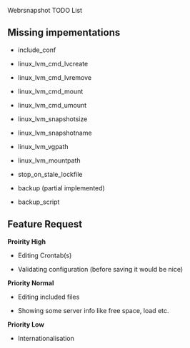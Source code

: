 Webrsnapshot TODO List


Missing impementations
---------------------------------------------------------------------------------------------------

* include_conf

* linux_lvm_cmd_lvcreate

* linux_lvm_cmd_lvremove

* linux_lvm_cmd_mount

* linux_lvm_cmd_umount

* linux_lvm_snapshotsize

* linux_lvm_snapshotname

* linux_lvm_vgpath

* linux_lvm_mountpath

* stop_on_stale_lockfile

* backup (partial implemented)

* backup_script



Feature Request
---------------------------------------------------------------------------------------------------


**Proirity High**

* Editing Crontab(s)

* Validating configuration (before saving it would be nice)


**Priority Normal**

* Editing included files

* Showing some server info like free space, load etc.


**Priority Low**

* Internationalisation